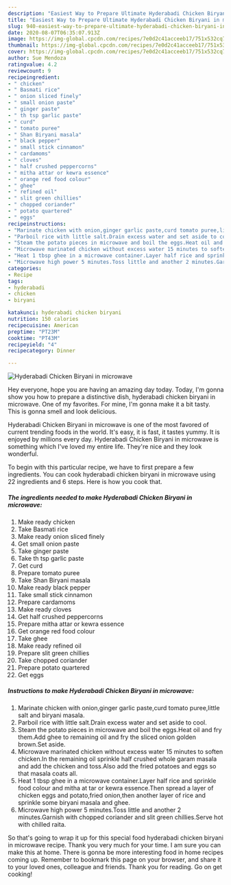```yaml
---
description: "Easiest Way to Prepare Ultimate Hyderabadi Chicken Biryani in microwave"
title: "Easiest Way to Prepare Ultimate Hyderabadi Chicken Biryani in microwave"
slug: 940-easiest-way-to-prepare-ultimate-hyderabadi-chicken-biryani-in-microwave
date: 2020-08-07T06:35:07.913Z
image: https://img-global.cpcdn.com/recipes/7e0d2c41acceeb17/751x532cq70/hyderabadi-chicken-biryani-in-microwave-recipe-main-photo.jpg
thumbnail: https://img-global.cpcdn.com/recipes/7e0d2c41acceeb17/751x532cq70/hyderabadi-chicken-biryani-in-microwave-recipe-main-photo.jpg
cover: https://img-global.cpcdn.com/recipes/7e0d2c41acceeb17/751x532cq70/hyderabadi-chicken-biryani-in-microwave-recipe-main-photo.jpg
author: Sue Mendoza
ratingvalue: 4.2
reviewcount: 9
recipeingredient:
- " chicken"
- " Basmati rice"
- " onion sliced finely"
- " small onion paste"
- " ginger paste"
- " th tsp garlic paste"
- " curd"
- " tomato puree"
- " Shan Biryani masala"
- " black pepper"
- " small stick cinnamon"
- " cardamoms"
- " cloves"
- " half crushed peppercorns"
- " mitha attar or kewra essence"
- " orange red food colour"
- " ghee"
- " refined oil"
- " slit green chillies"
- " chopped coriander"
- " potato quartered"
- " eggs"
recipeinstructions:
- "Marinate chicken with onion,ginger garlic paste,curd tomato puree,little salt and biryani masala."
- "Parboil rice with little salt.Drain excess water and set aside to cool."
- "Steam the potato pieces in microwave and boil the eggs.Heat oil and fry them.Add ghee to remaining oil and fry the sliced onion golden brown.Set aside."
- "Microwave marinated chicken without excess water 15 minutes to soften chicken.In the remaining oil sprinkle half crushed whole garam masala and add the chicken and toss.Also add the fried potatoes and eggs so that masala coats all."
- "Heat 1 tbsp ghee in a microwave container.Layer half rice and sprinkle food colour and mitha at tar or kewra essence.Then spread a layer of chicken eggs and potato,fried onion,then another layer of rice and sprinkle some biryani masala and ghee."
- "Microwave high power 5 minutes.Toss little and another 2 minutes.Garnish with chopped coriander and slit green chillies.Serve hot with chilled raita."
categories:
- Recipe
tags:
- hyderabadi
- chicken
- biryani

katakunci: hyderabadi chicken biryani 
nutrition: 150 calories
recipecuisine: American
preptime: "PT23M"
cooktime: "PT43M"
recipeyield: "4"
recipecategory: Dinner

---
```



![Hyderabadi Chicken Biryani in microwave](https://img-global.cpcdn.com/recipes/7e0d2c41acceeb17/751x532cq70/hyderabadi-chicken-biryani-in-microwave-recipe-main-photo.jpg)

Hey everyone, hope you are having an amazing day today. Today, I'm gonna show you how to prepare a distinctive dish, hyderabadi chicken biryani in microwave. One of my favorites. For mine, I'm gonna make it a bit tasty. This is gonna smell and look delicious.

Hyderabadi Chicken Biryani in microwave is one of the most favored of current trending foods in the world. It's easy, it is fast, it tastes yummy. It is enjoyed by millions every day. Hyderabadi Chicken Biryani in microwave is something which I've loved my entire life. They're nice and they look wonderful.




To begin with this particular recipe, we have to first prepare a few ingredients. You can cook hyderabadi chicken biryani in microwave using 22 ingredients and 6 steps. Here is how you cook that.

<!--inarticleads1-->

##### The ingredients needed to make Hyderabadi Chicken Biryani in microwave:

1. Make ready  chicken
1. Take  Basmati rice
1. Make ready  onion sliced finely
1. Get  small onion paste
1. Take  ginger paste
1. Take  th tsp garlic paste
1. Get  curd
1. Prepare  tomato puree
1. Take  Shan Biryani masala
1. Make ready  black pepper
1. Take  small stick cinnamon
1. Prepare  cardamoms
1. Make ready  cloves
1. Get  half crushed peppercorns
1. Prepare  mitha attar or kewra essence
1. Get  orange red food colour
1. Take  ghee
1. Make ready  refined oil
1. Prepare  slit green chillies
1. Take  chopped coriander
1. Prepare  potato quartered
1. Get  eggs




<!--inarticleads2-->

##### Instructions to make Hyderabadi Chicken Biryani in microwave:

1. Marinate chicken with onion,ginger garlic paste,curd tomato puree,little salt and biryani masala.
1. Parboil rice with little salt.Drain excess water and set aside to cool.
1. Steam the potato pieces in microwave and boil the eggs.Heat oil and fry them.Add ghee to remaining oil and fry the sliced onion golden brown.Set aside.
1. Microwave marinated chicken without excess water 15 minutes to soften chicken.In the remaining oil sprinkle half crushed whole garam masala and add the chicken and toss.Also add the fried potatoes and eggs so that masala coats all.
1. Heat 1 tbsp ghee in a microwave container.Layer half rice and sprinkle food colour and mitha at tar or kewra essence.Then spread a layer of chicken eggs and potato,fried onion,then another layer of rice and sprinkle some biryani masala and ghee.
1. Microwave high power 5 minutes.Toss little and another 2 minutes.Garnish with chopped coriander and slit green chillies.Serve hot with chilled raita.




So that's going to wrap it up for this special food hyderabadi chicken biryani in microwave recipe. Thank you very much for your time. I am sure you can make this at home. There is gonna be more interesting food in home recipes coming up. Remember to bookmark this page on your browser, and share it to your loved ones, colleague and friends. Thank you for reading. Go on get cooking!
